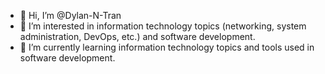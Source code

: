 - 👋 Hi, I’m @Dylan-N-Tran
- 👀 I’m interested in information technology topics (networking, system administration, DevOps, etc.) and software development.
- 🌱 I’m currently learning information technology topics and tools used in software development.

<!---
Dylan-N-Tran/Dylan-N-Tran is a ✨ special ✨ repository because its `README.md` (this file) appears on your GitHub profile.
You can click the Preview link to take a look at your changes.
--->
